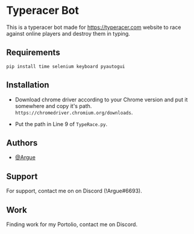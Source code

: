 # Typeracer Bot
This is a typeracer bot made for https://typeracer.com website to race against online players and destroy them in typing.


## Requirements
`pip install time selenium keyboard pyautogui`



## Installation

+ Download chrome driver according to your Chrome version and put it somewhere and copy it's path.
  ```https://chromedriver.chromium.org/downloads```.

+ Put the path in Line 9 of `TypeRace.py`.






## Authors

- [@Argue](https://www.github.com/Arguee)


## Support

For support, contact me on on Discord (!Argue#6693).


## Work
Finding work for my Portolio, contact me on Discord.

